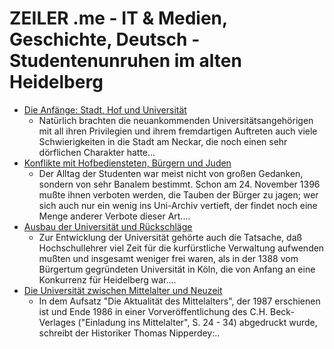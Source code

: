# ZEILER .me - IT & Medien, Geschichte, Deutsch - Studentenunruhen im alten Heidelberg

-   [Die Anfänge: Stadt, Hof und Universität](https://www.zeiler.me/die-anfaenge-stadt-hof-und-universitaet.html)
    -   Natürlich brachten die neuankommenden Universitätsangehörigen mit all ihren Privilegien und ihrem fremdartigen Auftreten auch viele Schwierigkeiten in die Stadt am Neckar, die noch einen sehr dörflichen Charakter hatte...
-   [Konflikte mit Hofbediensteten, Bürgern und Juden](https://www.zeiler.me/konflikte-mit-hofbediensteten-buergern-und-juden.html)
    -   Der Alltag der Studenten war meist nicht von großen Gedanken, sondern von sehr Banalem bestimmt. Schon am 24. November 1396 mußte ihnen verboten werden, die Tauben der Bürger zu jagen; wer sich auch nur ein wenig ins Uni-Archiv vertieft, der findet noch eine Menge anderer Verbote dieser Art....
-   [Ausbau der Universität und Rückschläge](https://www.zeiler.me/ausbau-der-universitaet-und-rueckschlaege.html)
    -   Zur Entwicklung der Universität gehörte auch die Tatsache, daß Hochschullehrer viel Zeit für die kurfürstliche Verwaltung aufwenden mußten und insgesamt weniger frei waren, als in der 1388 vom Bürgertum gegründeten Universität in Köln, die von Anfang an eine Konkurrenz für Heidelberg war....
-   [Die Universität zwischen Mittelalter und Neuzeit](https://www.zeiler.me/die-universitaet-zwischen-mittelalter-und-neuzeit.html)
    -   In dem Aufsatz "Die Aktualität des Mittelalters", der 1987 erschienen ist und Ende 1986 in einer Vorveröffentlichung des C.H. Beck-Verlages ("Einladung ins Mittelalter", S. 24 - 34) abgedruckt wurde, schreibt der Historiker Thomas Nipperdey:..